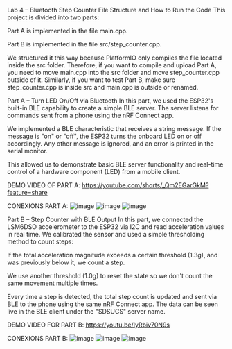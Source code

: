 Lab 4 – Bluetooth Step Counter
File Structure and How to Run the Code
This project is divided into two parts:

Part A is implemented in the file main.cpp.

Part B is implemented in the file src/step_counter.cpp.

We structured it this way because PlatformIO only compiles the file located inside the src folder. Therefore, if you want to compile and upload Part A, you need to move main.cpp into the src folder and move step_counter.cpp outside of it. Similarly, if you want to test Part B, make sure step_counter.cpp is inside src and main.cpp is outside or renamed.

Part A – Turn LED On/Off via Bluetooth
In this part, we used the ESP32's built-in BLE capability to create a simple BLE server. The server listens for commands sent from a phone using the nRF Connect app.

We implemented a BLE characteristic that receives a string message. If the message is "on" or "off", the ESP32 turns the onboard LED on or off accordingly. Any other message is ignored, and an error is printed in the serial monitor.

This allowed us to demonstrate basic BLE server functionality and real-time control of a hardware component (LED) from a mobile client.

DEMO VIDEO OF PART A: https://youtube.com/shorts/_Qm2EGarGkM?feature=share

CONEXIONS PART A:
![image](https://github.com/user-attachments/assets/d31aab6f-6d80-41b8-a548-2369e32bf6f2)
![image](https://github.com/user-attachments/assets/2980210f-9790-4f95-8448-59b1f34f3520)
![image](https://github.com/user-attachments/assets/8f2a1583-4446-46ff-8b2a-0bf78cbff722)


Part B – Step Counter with BLE Output
In this part, we connected the LSM6DSO accelerometer to the ESP32 via I2C and read acceleration values in real time. We calibrated the sensor and used a simple thresholding method to count steps:

If the total acceleration magnitude exceeds a certain threshold (1.3g), and was previously below it, we count a step.

We use another threshold (1.0g) to reset the state so we don't count the same movement multiple times.

Every time a step is detected, the total step count is updated and sent via BLE to the phone using the same nRF Connect app. The data can be seen live in the BLE client under the "SDSUCS" server name.

DEMO VIDEO FOR PART B: https://youtu.be/IyRbiv70N9s

CONEXIONS PART B:
![image](https://github.com/user-attachments/assets/59a07941-77a4-44af-b8f7-5978b27e09df)
![image](https://github.com/user-attachments/assets/0c5721f8-ffa4-44ec-8ab4-1e691b6129eb)
![image](https://github.com/user-attachments/assets/3b1e04a9-2878-4607-95c6-57e7ff6dc737)


